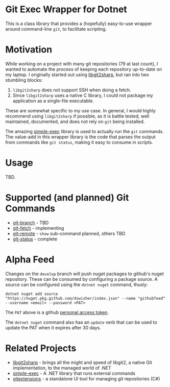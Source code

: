 # Git Exec Wrapper for Dotnet

This is a class library that provides a (hopefully) easy-to-use wrapper around command-line `git`, to facilitate scripting.


# Motivation

While working on a project with many git repositories (79 at last count), I wanted to automate the process of keeping each repository up-to-date on my laptop.
I originally started out using [libgit2sharp](https://github.com/libgit2/libgit2sharp), but ran into two stumbling blocks:

1. `libgit2sharp` does not support SSH when doing a fetch.
1. Since `libgit2sharp` uses a native C library, I could not package my application as a single-file executable.

These are somewhat specific to my use case.
In general, I would highly recommend using `libgit2sharp` if possible, as it is battle tested, well maintained, documented, and does not rely on `git` being installed.

The amazing [simple-exec](https://github.com/adamralph/simple-exec) library is used to actually run the `git` commands.
The value-add in this wrapper library is the code that parses the output from commands like `git status`, making it easy to consume in scripts.


# Usage

TBD.


# Supported (and planned) Git Commands

* [git-branch](https://git-scm.com/docs/git-branch) - TBD
* [git-fetch](https://git-scm.com/docs/git-fetch) - implementing
* [git-remote](https://git-scm.com/docs/git-remote) - `show` sub-command planned, others TBD
* [git-status](https://git-scm.com/docs/git-status) - complete


# Alpha Feed

Changes on the `develop` branch will push nuget packages to github's nuget repository.
These can be consumed by configuring a package source.
A source can be configured using the `dotnet nuget` command, thusly:

    dotnet nuget add source "https://nuget.pkg.github.com/dswisher/index.json" --name "githubfeed" --username <email> --password <PAT>

The `PAT` above is a github [personal access token](https://github.com/settings/tokens).

The `dotnet nuget` command also has an `update` verb that can be used to update the PAT when it expires after 30 days.


# Related Projects

* [libgit2sharp](https://github.com/libgit2/libgit2sharp) - brings all the might and speed of libgit2, a native Git implementation, to the managed world of .NET
* [simple-exec](https://github.com/adamralph/simple-exec) - A .NET library that runs external commands
* [gitextensions](https://github.com/gitextensions/gitextensions) - a standalone UI tool for managing git repositories (C#)
